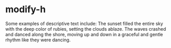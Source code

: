 # modify-h
Some examples of descriptive text include: The sunset filled the entire sky with the deep color of rubies, setting the clouds ablaze. The waves crashed and danced along the shore, moving up and down in a graceful and gentle rhythm like they were dancing.

